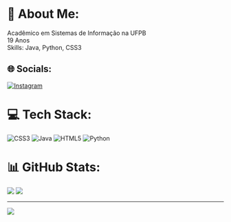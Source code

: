 # 💫 About Me:
Acadêmico em Sistemas de Informação na UFPB<br>19 Anos<br>Skills: Java, Python, CSS3<br>


## 🌐 Socials:
[![Instagram](https://img.shields.io/badge/Instagram-%23E4405F.svg?logo=Instagram&logoColor=white)](https://instagram.com/gl.pontes) 

# 💻 Tech Stack:
![CSS3](https://img.shields.io/badge/css3-%231572B6.svg?style=for-the-badge&logo=css3&logoColor=white) ![Java](https://img.shields.io/badge/java-%23ED8B00.svg?style=for-the-badge&logo=java&logoColor=white) ![HTML5](https://img.shields.io/badge/html5-%23E34F26.svg?style=for-the-badge&logo=html5&logoColor=white) ![Python](https://img.shields.io/badge/python-3670A0?style=for-the-badge&logo=python&logoColor=ffdd54)
# 📊 GitHub Stats:
![](https://github-readme-stats.vercel.app/api?username=glpontes&theme=blue-green&hide_border=false&include_all_commits=true&count_private=true)
![](https://github-readme-stats.vercel.app/api/top-langs/?username=glpontes&theme=blue-green&hide_border=false&include_all_commits=true&count_private=true&layout=compact)

---
[![](https://visitcount.itsvg.in/api?id=glpontes&icon=2&color=1)](https://visitcount.itsvg.in)

<!-- Proudly created with GPRM ( https://gprm.itsvg.in ) -->
